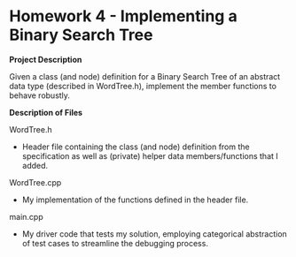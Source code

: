 # Homework 4 - Implementing a Binary Search Tree

**Project Description**

Given a class (and node) definition for a Binary Search Tree of an abstract data type (described in WordTree.h), implement the member functions to behave robustly.

**Description of Files**

WordTree.h

- Header file containing the class (and node) definition from the specification as well as (private) helper data members/functions that I added.

WordTree.cpp

- My implementation of the functions defined in the header file.

main.cpp

- My driver code that tests my solution, employing categorical abstraction of test cases to streamline the debugging process.